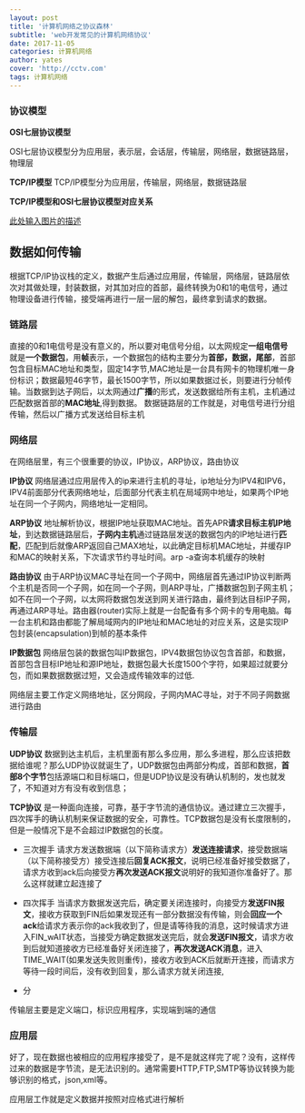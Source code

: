```yaml
---
layout: post
title: '计算机网络之协议森林'
subtitle: 'web开发常见的计算机网络协议'
date: 2017-11-05
categories: 计算机网络
author: yates
cover: 'http://cctv.com'
tags: 计算机网络
---
```


### 协议模型
**OSI七层协议模型**

OSI七层协议模型分为应用层，表示层，会话层，传输层，网络层，数据链路层，物理层

**TCP/IP模型**
TCP/IP模型分为应用层，传输层，网络层，数据链路层

**TCP/IP模型和OSI七层协议模型对应关系**

[此处输入图片的描述](http://www.muyibeyond.cn/img/2017-11-05-network/1.png)


## 数据如何传输
根据TCP/IP协议栈的定义，数据产生后通过应用层，传输层，网络层，链路层依次对其做处理，封装数据，对其加对应的首部，最终转换为0和1的电信号，通过物理设备进行传输，接受端再进行一层一层的解包，最终拿到请求的数据。

### 链路层
直接的0和1电信号是没有意义的，所以要对电信号分组，以太网规定**一组电信号**就是**一个数据包**，用**帧**表示，一个数据包的结构主要分为**首部，数据，尾部**，首部包含目标MAC地址和类型，固定14字节,MAC地址是一台具有网卡的物理机唯一身份标识；数据最短46字节，最长1500字节，所以如果数据过长，则要进行分帧传输。当数据到达子网后，以太网通过**广播**的形式，发送数据给所有主机，主机通过匹配数据首部的**MAC地址**,得到数据。
数据链路层的工作就是，对电信号进行分组传输，然后以广播方式发送给目标主机

### 网络层
在网络层里，有三个很重要的协议，IP协议，ARP协议，路由协议

**IP协议**
网络层通过应用层传入的ip来进行主机的寻址，ip地址分为IPV4和IPV6，IPV4前面部分代表网络地址，后面部分代表主机在局域网中地址，如果两个IP地址在同一个子网内，网络地址一定相同。

**ARP协议**
地址解析协议，根据IP地址获取MAC地址。首先APR**请求目标主机IP地址**，到达数据链路层后，**子网内主机**通过链路层发送的数据包内的IP地址进行**匹配**，匹配到后就像ARP返回自己MAX地址，以此确定目标机MAC地址，并缓存IP和MAC的映射关系，下次请求节约寻址时间。arp -a查询本机缓存的映射

**路由协议**
 由于ARP协议MAC寻址在同一个子网中，网络层首先通过IP协议判断两个主机是否同一个子网，如在同一个子网，则ARP寻址，广播数据包到子网主机；如不在同一个子网，以太网将数据包发送到网关进行路由，最终到达目标IP子网，再通过ARP寻址。路由器(router)实际上就是一台配备有多个网卡的专用电脑。每一台主机和路由都能了解局域网内的IP地址和MAC地址的对应关系，这是实现IP包封装(encapsulation)到帧的基本条件
 
 **IP数据包**
 网络层包装的数据包叫IP数据包，IPV4数据包协议包含首部，和数据，首部包含目标IP地址和源IP地址，数据包最大长度1500个字符，如果超过就要分包，而如果数据数据过短，又会造成传输效率的过低.
 
 网络层主要工作定义网络地址，区分网段，子网内MAC寻址，对于不同子网数据进行路由
 
### 传输层
**UDP协议**
数据到达主机后，主机里面有那么多应用，那么多进程，那么应该把数据给谁呢？那么UDP协议就诞生了，UDP数据包由两部分构成，首部和数据，**首部8个字节**包括源端口和目标端口，但是UDP协议是没有确认机制的，发也就发了，不知道对方有没有收到信息；
 
 **TCP协议**
是一种面向连接，可靠，基于字节流的通信协议。通过建立三次握手，四次挥手的确认机制来保证数据的安全，可靠性。TCP数据包是没有长度限制的，但是一般情况下是不会超过IP数据包的长度。

- 三次握手 请求方发送数据端（以下简称请求方）**发送连接请求**，接受数据端（以下简称接受方）接受连接后**回复ACK报文**，说明已经准备好接受数据了，请求方收到ack后向接受方**再次发送ACK报文**说明好的我知道你准备好了。那么这样就建立起连接了

- 四次挥手 当请求方数据发送完后，确定要关闭连接时，向接受方**发送FIN报文**，接收方获取到FIN后如果发现还有一部分数据没有传输，则会**回应一个ack**给请求方表示你的ack我收到了，但是请等待我的消息，这时候请求方进入FIN_wAIT状态，当接受方确定数据发送完后，就会**发送FIN报文**，请求方收到后就知道接收方已经准备好关闭连接了，**再次发送ACK消息**，进入TIME_WAIT(如果发送失败则重传)，接收方收到ACK后就断开连接，而请求方等待一段时间后，没有收到回复，那么请求方就关闭连接,
- 分

传输层主要是定义端口，标识应用程序，实现端到端的通信

### 应用层
好了，现在数据也被相应的应用程序接受了，是不是就这样完了呢？没有，这样传过来的数据是字节流，是无法识别的。通常需要HTTP,FTP,SMTP等协议转换为能够识别的格式，json,xml等。

 应用层工作就是定义数据并按照对应格式进行解析
 